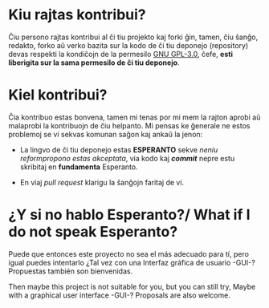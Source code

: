 # Kiu rajtas kontribui?

Ĉiu persono rajtas kontribui al ĉi tiu projekto kaj forki ĝin, tamen, ĉiu ŝanĝo, redakto, forko aŭ verko
bazita sur la kodo de ĉi tiu deponejo (repository) devas respekti la kondiĉojn de la permesilo 
[GNU GPL-3.0](https://github.com/Remusqs1/Esperanto-Al-Arkaikam/blob/master/LICENSE), ĉefe, **esti liberigita
sur la sama permesilo de ĉi tiu deponejo**.

# Kiel kontribui?

Ĉia kontribuo estas bonvena, tamen mi tenas por mi mem la rajton aprobi aŭ malaprobi la kontribuojn de ĉiu helpanto.
Mi pensas ke ĝenerale ne estos problemoj se vi sekvas komunan saĝon kaj ankaŭ la jenon:

* La lingvo de ĉi tiu deponejo estas **ESPERANTO** sekve *neniu reformpropono estas akceptata*, via kodo kaj **_commit_** nepre
estu skribitaj en **fundamenta** Esperanto.

* En viaj *pull request* klarigu la ŝanĝojn faritaj de vi.

# ¿Y si no hablo Esperanto?/ What if I do not speak Esperanto?

Puede que entonces este proyecto no sea el más adecuado para tí, 
pero igual puedes intentarlo ¿Tal vez con una Interfaz gráfica de usuario -GUI-? Propuestas también son bienvenidas.

Then maybe this project is not suitable for you, but you can still try,
Maybe with a graphical user interface -GUI-? Proposals are also welcome.
